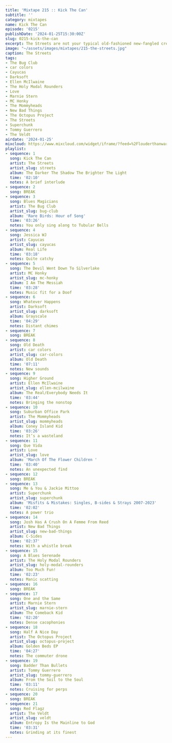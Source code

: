 ```yaml
---
title: 'Mixtape 215 :: Kick The Can'
subtitle: ''
category: mixtapes
name: Kick The Can
episode: '0215'
publishDate: '2024-01-25T15:30:00Z'
slug: 0215-kick-the-can
excerpt: The Streets are not your typical old-fashioned new-fangled crew.
image: "~/assets/images/mixtapes/215-the-streets.jpg"
caption: The Streets
tags:
- The Bug Club
- car colors
- Cayucas
- Darksoft
- Ellen McIlwaine
- The Holy Modal Rounders
- Love
- Marnie Stern
- MC Honky
- The Mommyheads
- New Bad Things
- The Octopus Project
- The Streets
- Superchunk
- Tommy Guerrero
- The Veldt
airdate: '2024-01-25'
mixcloud: https://www.mixcloud.com/widget/iframe/?feed=%2Flouderthanwar%2Fthe-mixtape-215-kick-the-can-2024-01-25%2F&hide_artwork=1&hide_cover=1
playlist:
- sequence: 1
  song: Kick The Can
  artist: The Streets
  artist_slug: streets
  album: The Darker The Shadow The Brighter The Light
  time: '02:10'
  notes: A brief interlude
- sequence: 2
  song: BREAK
- sequence: 3
  song: Blues Magicians
  artist: The Bug Club
  artist_slug: bug-club
  album: 'Rare Birds: Hour of Song'
  time: '03:26'
  notes: You only sing along to Tubular Bells
- sequence: 4
  song: Jessica WJ
  artist: Cayucas
  artist_slug: cayucas
  album: Real Life
  time: '03:18'
  notes: Quite catchy
- sequence: 5
  song: The Devil Went Down To Silverlake
  artist: MC Honky
  artist_slug: mc-honky
  album: I Am The Messiah
  time: '03:28'
  notes: Music fit for a Doof
- sequence: 6
  song: Whatever Happens
  artist: Darksoft
  artist_slug: darksoft
  album: Grayscale
  time: '04:29'
  notes: Distant chimes
- sequence: 7
  song: BREAK
- sequence: 8
  song: Old Death
  artist: car colors
  artist_slug: car-colors
  album: Old Death
  time: '07:11'
  notes: New sounds
- sequence: 9
  song: Higher Ground
  artist: Ellen McIlwaine
  artist_slug: ellen-mcilwaine
  album: The Real/Everybody Needs It
  time: '03:44'
  notes: Bringing the nonstop
- sequence: 10
  song: Suburban Office Park
  artist: The Mommyheads
  artist_slug: mommyheads
  album: Coney Island Kid
  time: '03:26'
  notes: It’s a wasteland
- sequence: 11
  song: Que Vida
  artist: Love
  artist_slug: love
  album: 'March Of The Flower Children '
  time: '03:40'
  notes: An unexpected find
- sequence: 12
  song: BREAK
- sequence: 13
  song: Me & You & Jackie Mittoo
  artist: Superchunk
  artist_slug: superchunk
  album: 'Misfits & Mistakes: Singles, B-sides & Strays 2007-2023'
  time: '02:02'
  notes: A power trio
- sequence: 14
  song: Josh Has A Crush On A Femme From Reed
  artist: New Bad Things
  artist_slug: new-bad-things
  album: C-Sides
  time: '02:37'
  notes: With a whistle break
- sequence: 15
  song: A Blues Serenade
  artist: The Holy Modal Rounders
  artist_slug: holy-modal-rounders
  album: Too Much Fun!
  time: '02:23'
  notes: Manic scatting
- sequence: 16
  song: BREAK
- sequence: 17
  song: One and the Same
  artist: Marnie Stern
  artist_slug: marnie-stern
  album: The Comeback Kid
  time: '02:20'
  notes: Dense cacophonies
- sequence: 18
  song: Half A Nice Day
  artist: The Octopus Project
  artist_slug: octopus-project
  album: Golden Beds EP
  time: '04:27'
  notes: The commuter drone
- sequence: 19
  song: Badder Than Bullets
  artist: Tommy Guerrero
  artist_slug: tommy-guerrero
  album: From the Soil to the Soul
  time: '03:11'
  notes: Cruising for perps
- sequence: 20
  song: BREAK
- sequence: 21
  song: Red Flagz
  artist: The Veldt
  artist_slug: veldt
  album: Entropy Is the Mainline to God
  time: '03:31'
  notes: Grinding at its finest
---
```


